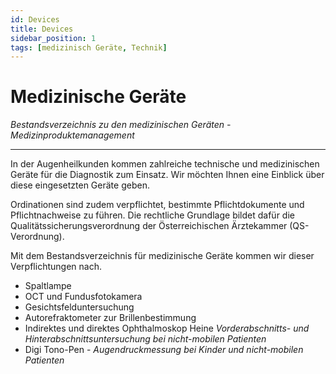 ```yaml
---
id: Devices
title: Devices 
sidebar_position: 1
tags: [medizinisch Geräte, Technik]
---
```


# Medizinische Geräte

*Bestandsverzeichnis zu den medizinischen Geräten - Medizinproduktemanagement*

------

In der Augenheilkunden kommen zahlreiche technische und medizinischen Geräte für die Diagnostik zum Einsatz. Wir möchten Ihnen eine Einblick über diese eingesetzten Geräte geben. 

Ordinationen sind zudem verpflichtet, bestimmte Pflichtdokumente und Pflichtnachweise zu führen. Die rechtliche Grundlage bildet dafür die  Qualitätssicherungsverordnung der Österreichischen Ärztekammer  (QS-Verordnung). 

Mit dem Bestandsverzeichnis für medizinische Geräte kommen wir dieser Verpflichtungen nach. 



- Spaltlampe
- OCT und Fundusfotokamera
- Gesichtsfelduntersuchung
- Autorefraktometer zur Brillenbestimmung
- Indirektes und direktes Ophthalmoskop Heine
  *Vorderabschnitts- und Hinterabschnittsuntersuchung bei nicht-mobilen Patienten*
- Digi Tono-Pen - *Augendruckmessung bei Kinder und nicht-mobilen Patienten*
